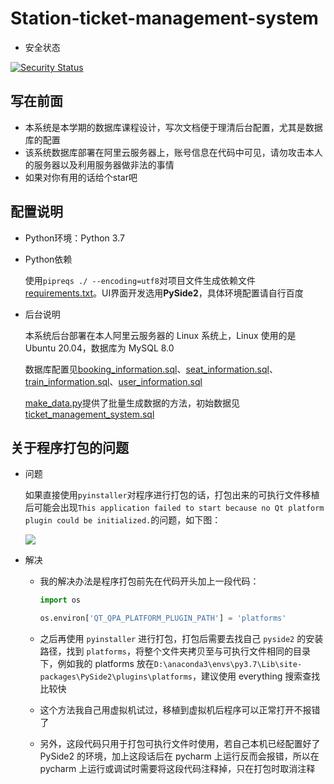 # Station-ticket-management-system

- 安全状态

[![Security Status](https://www.murphysec.com/platform3/v3/badge/1612483228867276800.svg?t=1)](https://www.murphysec.com/accept?code=931f0b2a6e7b87fcd38d52242a6e52f1&type=1&from=2&t=2)

## 写在前面
- 本系统是本学期的数据库课程设计，写次文档便于理清后台配置，尤其是数据库的配置
- 该系统数据库部署在阿里云服务器上，账号信息在代码中可见，请勿攻击本人的服务器以及利用服务器做非法的事情
- 如果对你有用的话给个star吧

## 配置说明
- Python环境：Python 3.7
- Python依赖

    使用`pipreqs ./ --encoding=utf8`对项目文件生成依赖文件[requirements.txt](requirements.txt)。UI界面开发选用**PySide2**，具体环境配置请自行百度

- 后台说明

    本系统后台部署在本人阿里云服务器的 Linux 系统上，Linux 使用的是 Ubuntu 20.04，数据库为 MySQL 8.0

    数据库配置见[booking_information.sql](sql/structure/booking_information.sql)、[seat_information.sql](sql/structure/seat_information.sql)、[train_information.sql](sql/structure/train_information.sql)、[user_information.sql](sql/structure/user_information.sql)

    [make_data.py](make_data.py)提供了批量生成数据的方法，初始数据见[ticket_management_system.sql](sql/all_data/ticket_management_system.sql)

## 关于程序打包的问题

- 问题
  
    如果直接使用`pyinstaller`对程序进行打包的话，打包出来的可执行文件移植后可能会出现`This application failed to start because no Qt platform plugin could be initialized.`的问题，如下图：
        
    ![](https://cdn.jsdelivr.net/gh/Country-If/Typora-images/img/20220110181354.png)

- 解决

    - 我的解决办法是程序打包前先在代码开头加上一段代码：
    
      ```python
      import os
      
      os.environ['QT_QPA_PLATFORM_PLUGIN_PATH'] = 'platforms'
      ```
    
    - 之后再使用 `pyinstaller` 进行打包，打包后需要去找自己 `pyside2` 的安装路径，找到 `platforms`，将整个文件夹拷贝至与可执行文件相同的目录下，例如我的 platforms 放在`D:\anaconda3\envs\py3.7\Lib\site-packages\PySide2\plugins\platforms`，建议使用 everything 搜索查找比较快

    - 这个方法我自己用虚拟机试过，移植到虚拟机后程序可以正常打开不报错了

    - 另外，这段代码只用于打包可执行文件时使用，若自己本机已经配置好了 PySide2 的环境，加上这段话后在 pycharm 上运行反而会报错，所以在 pycharm 上运行或调试时需要将这段代码注释掉，只在打包时取消注释

